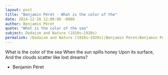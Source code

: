 ```yaml
---
layout: post
title: "Benjamin Péret - What is the color of the"
date: 2024-12-28 12:00:00 -0000
author: Benjamin Péret
quote: "What is the color of the sea"
subject: Dadaism and Nature (1910s–1920s)
permalink: /Dadaism and Nature (1910s–1920s)/Benjamin Péret/Benjamin Péret - What is the color of the
---
```


What is the color of the sea
When the sun spills honey
Upon its surface,
And the clouds scatter like lost dreams?

- Benjamin Péret
